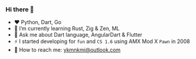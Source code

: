 ### Hi there 👋

- ❤️ Python, Dart, Go
- 🌱 I’m currently learning Rust, Zig & Zen, ML
- 💬 Ask me about Dart language, AngularDart & Flutter
- ⚡ I started developing for `fun` and `CS 1.6` using AMX Mod X `Pawn` in 2008
- 📧 How to reach me: [ykmnkmi@outlook.com](mailto:ykmnkmi@outlook.com)
